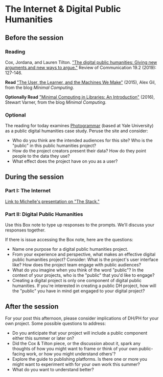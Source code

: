 # The Internet & Digital Public Humanities

## Before the session

### Reading

Cox, Jordana, and Lauren Tilton. ["The digital public humanities: Giving new arguments and new ways to argue."](https://discovery-ebsco-com.proxy.library.cornell.edu/linkprocessor/plink?id=4d593ebf-f86c-33c1-b572-6d055b321337) Review of Communication 19.2 (2019): 127-146.  
  
**Read** ["The User, the Learner, and the Machines We Make"](https://go-dh.github.io/mincomp/thoughts/2015/05/21/user-vs-learner/) (2015), Alex Gil, from the blog *Minimal Computing.*  

**Optionally Read** ["Minimal Computing in Libraries: An Introduction"](https://go-dh.github.io/mincomp/thoughts/2017/01/15/mincomp-libraries-intro/) (2016), Stewart Varner, from the blog *Minimal Computing.*  


### Optional

The reading for today examines [Photogrammar](https://photogrammar.org/maps) (based at Yale University) as a public digital humanities case study. Peruse the site and consider:
* Who do you think are the intended audiences for this site? Who is the "public" in this public humanities project?
* How do the project creators present their data? How do they point people to the data they use?
* What effect does the project have on you as a user? 
  
## During the session  

### Part I: The Internet

[Link to Michelle's presentation on "The Stack."](https://prezi.com/view/KyLPNTtqaHORpCP6K2R6/)  

### Part II: Digital Public Humanities

Use this Box note to type up responses to the prompts. We'll discuss your responses together.

If there is issue accessing the Box note, here are the questions:

* Name one purpose for a digital public humanities project. 
* From your experience and perspective, what makes an effective digital public humanities project? Consider: What is the project's user interface like? How does the project team engage with public audiences?
* What do you imagine when you think of the word "public"? In the context of your projects, who is the "public" that you'd like to engage?
* Creating a digital project is only one component of digital public humanities. If you're interested in creating a public DH project, how will the "public" you have in mind get engaged to your digital project?
 
 
## After the session 

For your post this afternoon, please consider implications of DH/PH for your own project. Some possible questions to address:  
* Do you anticipate that your project will include a public component either this summer or later on?  
* Did the Cox & Tilton piece, or the discussion about it, spark any thoughts of how you might want to frame or think of your own public-facing work, or how you might understand others'?
* Explore the guide to publishing platforms. Is there one or more you might want to experiment with for your own work this summer? 
* What do you want to understand better? 
